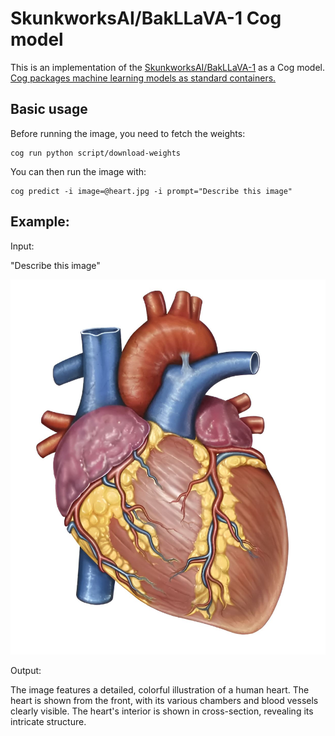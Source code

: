 # SkunkworksAI/BakLLaVA-1 Cog model

This is an implementation of the [SkunkworksAI/BakLLaVA-1](https://huggingface.co/SkunkworksAI/BakLLaVA-1) as a Cog model. [Cog packages machine learning models as standard containers.](https://github.com/replicate/cog)

## Basic usage

Before running the image, you need to fetch the weights:

    cog run python script/download-weights

You can then run the image with:

    cog predict -i image=@heart.jpg -i prompt="Describe this image"

## Example:

Input:

"Describe this image"

![alt text](heart.jpg)

Output:

The image features a detailed, colorful illustration of a human heart. The heart is shown from the front, with its various chambers and blood vessels clearly visible. The heart's interior is shown in cross-section, revealing its intricate structure.
